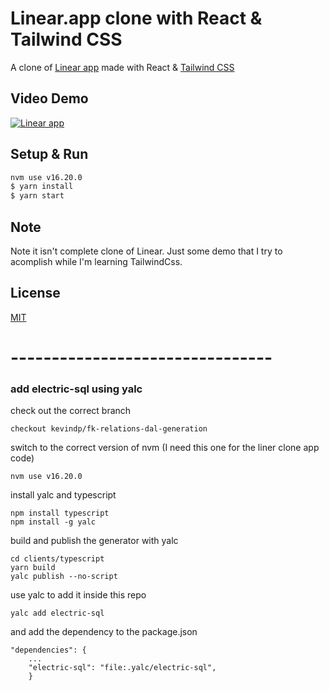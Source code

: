 # Linear.app clone with React & Tailwind CSS

A clone of [Linear app](https://linear.app/) made with React & [Tailwind CSS](http://tailwindcss.com/)


## Video Demo 
[![Linear app](http://img.youtube.com/vi/XVAek-hE5X8/0.jpg)](http://www.youtube.com/watch?v=XVAek-hE5X8)

## Setup & Run

```bash
nvm use v16.20.0
$ yarn install
$ yarn start
```

## Note
Note it isn't complete clone of Linear. Just some demo that I try to acomplish while I'm learning TailwindCss.

## License

[MIT](./LICENSE)

# --------------------------------




### add electric-sql using yalc

check out the correct branch

`checkout kevindp/fk-relations-dal-generation`

switch to the correct version of nvm (I need this one for the liner clone app code)

`nvm use v16.20.0`

install yalc and typescript

```
npm install typescript
npm install -g yalc
```

build and publish the generator with yalc

```
cd clients/typescript 
yarn build 
yalc publish --no-script
```

use yalc to add it inside this repo

`yalc add electric-sql`

and add the dependency to the package.json

```
"dependencies": {
    ...
    "electric-sql": "file:.yalc/electric-sql",
    }
```


